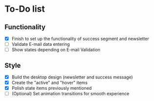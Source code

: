 # To-Do list

## Functionality

- [x] Finish to set up the functionality of success segment and newsletter
- [ ] Validate E-mail data entering
- [ ] Show states depending on E-mail Validation

## Style

- [x] Build the desktop design (newsletter and success message)
- [x] Create the "active" and "hover" items
- [x] Polish state items previously mentioned
- [ ] (Optional) Set animation transitions for smooth experience
